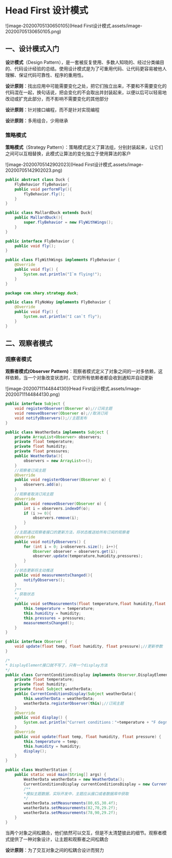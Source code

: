 # Head First 设计模式

![image-20200705130650105](Head First设计模式.assets/image-20200705130650105.png)

## 一、设计模式入门

**设计模式**（Design Pattern），是一套被反复使用、多数人知晓的、经过分类编目的、代码设计经验的总结。使用设计模式是为了可重用代码、让代码更容易被他人理解、保证代码可靠性、程序的重用性。

**设计原则**：找出应用中可能需要变化之处，把它们独立出来，不要和不需要变化的代码混在一起，换句话说，把会变化的不会取出并封装起来，以便以后可以轻易地改动或扩充此部分，而不影响不需要变化的其他部分

**设计原则**：针对接口编程，而不是针对实现编程

**设计原则**：多用组合，少用继承

### 策略模式

**策略模式**（Strategy Pattern）：策略模式定义了算法组，分别封装起来，让它们之间可以互相替换，此模式让算法的变化独立于使用算法的客户

![image-20200705142902023](Head First设计模式.assets/image-20200705142902023.png)

```java
public abstract class Duck {
    FlyBehavior flyBehavior;
    public void performFly(){
        flyBehavior.fly();
    }
}
```

```java
public class MallardDuck extends Duck{
    public MallardDuck(){
        super.flyBehavior = new FlyWithWings();
    }
}
```

```java
public interface FlyBehavior {
    public void fly();
}
```

```java
public class FlyWithWings implements FlyBehavior {
    @Override
    public void fly() {
        System.out.println("I`m flying!");
    }
}
```

```java
package com.shary.strategy.duck;

public class FlyNoWay implements FlyBehavior {
    @Override
    public void fly() {
        System.out.println("I can`t fly");
    }
}
```

## 二、观察者模式

### 观察者模式

**观察者模式(Observer Pattern)**：观察者模式定义了对象之间的一对多依赖，这样依赖，当一个对象改变状态时，它的所有依赖者都会收到通知并自动更新

![image-20200711144844130](Head First设计模式.assets/image-20200711144844130.png)

```java
public interface Subject {
    void registerObserver(Observer o);//订阅主题
    void removeObserver(Observer o);//取消订阅
    void notifyObservers();//主题发布
}
```

```java
public class WeatherData implements Subject {
    private ArrayList<Observer> observers;
    private float temperature;
    private float humidity;
    private float pressures;
	public WeatherData(){
        observers = new ArrayList<>();
    }
    //观察者订阅主题
    @Override
    public void registerObserver(Observer o) {
        observers.add(o);
    }
    //观察者取消订阅主题
    @Override
    public void removeObserver(Observer o) {
        int i = observers.indexOf(o);
        if (i >= 0){
            observers.remove(i);
        }
    }
    //主题通过观察者接口的更新方法，将状态推送给所有订阅的观察者
    @Override
    public void notifyObservers() {
        for (int i = 0; i<observers.size(); i++){
            Observer observer = observers.get(i);
            observer.update(temperature,humidity,pressures);
        }
    }
    //状态更新将主动推送
    public void measurementsChanged(){
        notifyObservers();
    }
    /**
    * 获取状态
    */
    public void setMeasurements(float temperature,float humidity,float pressures){
        this.temperature = temperature;
        this.humidity = humidity;
        this.pressures = pressures;
        measurementsChanged();
    }
}
```

```java
public interface Observer {
    void update(float temp, float humidity, float pressure);//更新参数
}
```

```java
/*
* DisplayElement接口就不写了，只有一个display方法
*/
public class CurrentConditionsDisplay implements Observer,DisplayElement{
    private float temperature;
    private float humidity;
    private final Subject weatherData;
    public CurrentConditionsDisplay(Subject weatherData){
        this.weatherData = weatherData;
        weatherData.registerObserver(this);//订阅主题
    }
    @Override
    public void display() {
        System.out.println("Current conditions："+temperature + "F degrees and "+ humidity + "% humidity");
    }
    @Override
    public void update(float temp, float humidity, float pressure) {
        this.temperature = temp;
        this.humidity = humidity;
        display();
    }
}
```

```java
public class WeatherStation {
    public static void main(String[] args) {
        WeatherData weatherData = new WeatherData();
        CurrentConditionsDisplay currentConditionsDisplay = new CurrentConditionsDisplay(weatherData);
		/**
		*模拟主题数据，实际开发中，主题应从接口或者数据库中获取
		*/
        weatherData.setMeasurements(80,65,30.4f);
        weatherData.setMeasurements(82,70,29.2f);
        weatherData.setMeasurements(78,90,29.2f);
    }
}

```

当两个对象之间松耦合，他们依然可以交互，但是不太清楚彼此的细节。观察者模式提供了一种对象设计，让主题和观察者之间松耦合

**设计原则**：为了交互对象之间的松耦合设计而努力